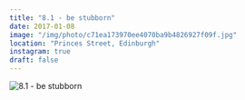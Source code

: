 ```yaml
---
title: "8.1 - be stubborn"
date: 2017-01-08
image: "/img/photo/c71ea173970ee4070ba9b4826927f09f.jpg"
location: "Princes Street, Edinburgh"
instagram: true
draft: false
---
```


![8.1 - be stubborn](/img/photo/c71ea173970ee4070ba9b4826927f09f.jpg)
